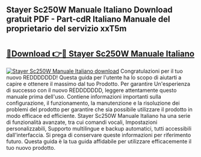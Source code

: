 ## Stayer Sc250W Manuale Italiano Download gratuit PDF - Part-cdR Italiano Manuale del proprietario del servizio xxT5m

# <h2><a href="http://dfa5cd3.blite.top/?on=Stayer+Sc250W+Manuale+Italiano">🔗Download 👉🔴 Stayer Sc250W Manuale Italiano</a></h2>

[![Stayer Sc250W Manuale Italiano download](https://i.imgur.com/lujVjoI.png)](http://dfa5cd3.blite.top/?on=Stayer+Sc250W+Manuale+Italiano)
Congratulazioni per il tuo nuovo REDDDDDDD! Questa guida per l'utente ha lo scopo di aiutarti a capire e ottenere il massimo dal tuo Prodotto. Per garantire Un'esperienza di successo con il nuovo REDDDDDDD, leggere attentamente questo manuale prima dell'uso. Contiene informazioni importanti sulla configurazione, il funzionamento, la manutenzione e la risoluzione dei problemi del prodotto per garantire che sia possibile utilizzare il prodotto in modo efficace ed efficiente. Stayer Sc250W Manuale Italiano ha una serie di funzionalità avanzate, tra cui comandi vocali, Impostazioni personalizzabili, Supporto multilingue e backup automatici, tutti accessibili dall'interfaccia. Si prega di conservare queste informazioni per riferimento futuro. Questa guida è la tua guida affidabile per utilizzare efficacemente il tuo nuovo prodotto.
